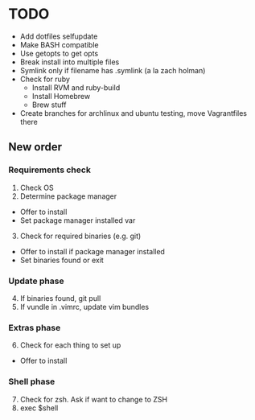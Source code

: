 TODO
====

* Add dotfiles selfupdate
* Make BASH compatible
* Use getopts to get opts
* Break install into multiple files
* Symlink only if filename has .symlink (a la zach holman)
* Check for ruby
  * Install RVM and ruby-build
  * Install Homebrew
  * Brew stuff
* Create branches for archlinux and ubuntu testing, move Vagrantfiles there


New order
---------

### Requirements check

1. Check OS
2. Determine package manager
  * Offer to install
  * Set package manager installed var
3. Check for required binaries (e.g. git)
  * Offer to install if package manager installed
  * Set binaries found or exit

### Update phase

4. If binaries found, git pull
5. If vundle in .vimrc, update vim bundles

### Extras phase

6. Check for each thing to set up
  * Offer to install

### Shell phase

7. Check for zsh. Ask if want to change to ZSH
8. exec $shell
